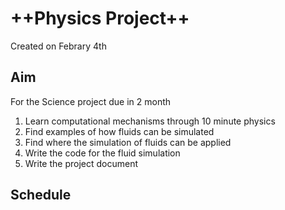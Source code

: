 # ++Physics Project++
Created on Febrary 4th


## Aim
For the Science project due in 2 month
1. Learn computational mechanisms through 10 minute physics
2. Find examples of how fluids can be simulated
3. Find where the simulation of fluids can be applied
4. Write the code for the fluid simulation
5. Write the project document

## Schedule



